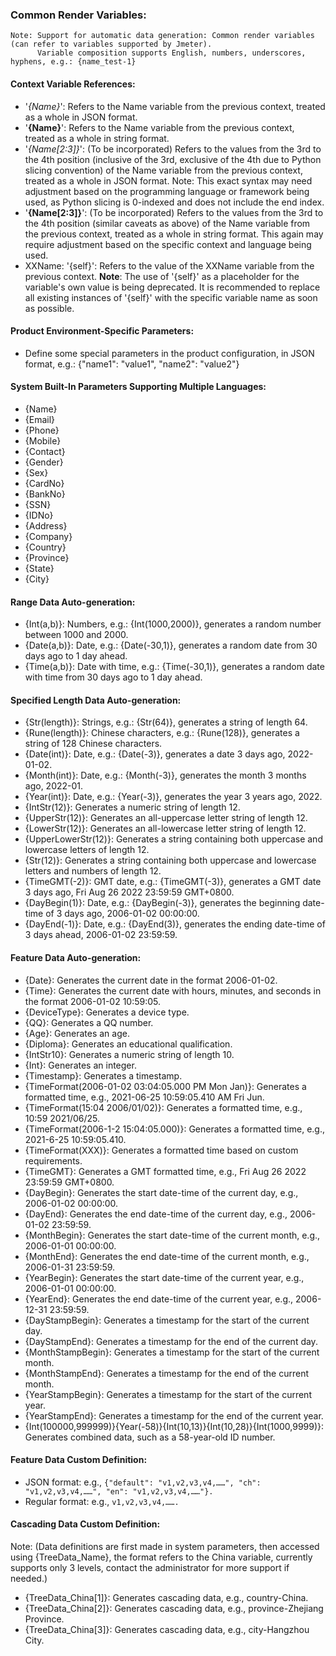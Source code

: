 ### Common Render Variables:
    Note: Support for automatic data generation: Common render variables (can refer to variables supported by Jmeter).
          Variable composition supports English, numbers, underscores, hyphens, e.g.: {name_test-1}


#### Context Variable References:
- '*{Name}*': Refers to the Name variable from the previous context, treated as a whole in JSON format.
- '**{Name}**': Refers to the Name variable from the previous context, treated as a whole in string format.
- '*{Name[2:3]}*': (To be incorporated) Refers to the values from the 3rd to the 4th position (inclusive of the 3rd, exclusive of the 4th due to Python slicing convention) of the Name variable from the previous context, treated as a whole in JSON format. Note: This exact syntax may need adjustment based on the programming language or framework being used, as Python slicing is 0-indexed and does not include the end index.
- '**{Name[2:3]}**': (To be incorporated) Refers to the values from the 3rd to the 4th position (similar caveats as above) of the Name variable from the previous context, treated as a whole in string format. This again may require adjustment based on the specific context and language being used.
- XXName: '{self}': Refers to the value of the XXName variable from the previous context. **Note**: The use of '{self}' as a placeholder for the variable's own value is being deprecated. It is recommended to replace all existing instances of '{self}' with the specific variable name as soon as possible.

#### Product Environment-Specific Parameters:
- Define some special parameters in the product configuration, in JSON format, e.g.: {"name1": "value1", "name2": "value2"}

#### System Built-In Parameters Supporting Multiple Languages:
- {Name}
- {Email}
- {Phone}
- {Mobile}
- {Contact}
- {Gender}
- {Sex}
- {CardNo}
- {BankNo}
- {SSN}
- {IDNo}
- {Address}
- {Company}
- {Country}
- {Province}
- {State}
- {City}

#### Range Data Auto-generation:
- {Int(a,b)}: Numbers, e.g.: {Int(1000,2000)}, generates a random number between 1000 and 2000.
- {Date(a,b)}: Date, e.g.: {Date(-30,1)}, generates a random date from 30 days ago to 1 day ahead.
- {Time(a,b)}: Date with time, e.g.: {Time(-30,1)}, generates a random date with time from 30 days ago to 1 day ahead.

#### Specified Length Data Auto-generation:
- {Str(length)}: Strings, e.g.: {Str(64)}, generates a string of length 64.
- {Rune(length)}: Chinese characters, e.g.: {Rune(128)}, generates a string of 128 Chinese characters.
- {Date(int)}: Date, e.g.: {Date(-3)}, generates a date 3 days ago, 2022-01-02.
- {Month(int)}: Date, e.g.: {Month(-3)}, generates the month 3 months ago, 2022-01.
- {Year(int)}: Date, e.g.: {Year(-3)}, generates the year 3 years ago, 2022.
- {IntStr(12)}: Generates a numeric string of length 12.
- {UpperStr(12)}: Generates an all-uppercase letter string of length 12.
- {LowerStr(12)}: Generates an all-lowercase letter string of length 12.
- {UpperLowerStr(12)}: Generates a string containing both uppercase and lowercase letters of length 12.
- {Str(12)}: Generates a string containing both uppercase and lowercase letters and numbers of length 12.
- {TimeGMT(-2)}: GMT date, e.g.: {TimeGMT(-3)}, generates a GMT date 3 days ago, Fri Aug 26 2022 23:59:59 GMT+0800.
- {DayBegin(1)}: Date, e.g.: {DayBegin(-3)}, generates the beginning date-time of 3 days ago, 2006-01-02 00:00:00.
- {DayEnd(-1)}: Date, e.g.: {DayEnd(3)}, generates the ending date-time of 3 days ahead, 2006-01-02 23:59:59.

#### Feature Data Auto-generation:
- {Date}: Generates the current date in the format 2006-01-02.
- {Time}: Generates the current date with hours, minutes, and seconds in the format 2006-01-02 10:59:05.
- {DeviceType}: Generates a device type.
- {QQ}: Generates a QQ number.
- {Age}: Generates an age.
- {Diploma}: Generates an educational qualification.
- {IntStr10}: Generates a numeric string of length 10.
- {Int}: Generates an integer.
- {Timestamp}: Generates a timestamp.
- {TimeFormat(2006-01-02 03:04:05.000 PM Mon Jan)}: Generates a formatted time, e.g., 2021-06-25 10:59:05.410 AM Fri Jun.
- {TimeFormat(15:04 2006/01/02)}: Generates a formatted time, e.g., 10:59 2021/06/25.
- {TimeFormat(2006-1-2 15:04:05.000)}: Generates a formatted time, e.g., 2021-6-25 10:59:05.410.
- {TimeFormat(XXX)}: Generates a formatted time based on custom requirements.
- {TimeGMT}: Generates a GMT formatted time, e.g., Fri Aug 26 2022 23:59:59 GMT+0800.
- {DayBegin}: Generates the start date-time of the current day, e.g., 2006-01-02 00:00:00.
- {DayEnd}: Generates the end date-time of the current day, e.g., 2006-01-02 23:59:59.
- {MonthBegin}: Generates the start date-time of the current month, e.g., 2006-01-01 00:00:00.
- {MonthEnd}: Generates the end date-time of the current month, e.g., 2006-01-31 23:59:59.
- {YearBegin}: Generates the start date-time of the current year, e.g., 2006-01-01 00:00:00.
- {YearEnd}: Generates the end date-time of the current year, e.g., 2006-12-31 23:59:59.
- {DayStampBegin}: Generates a timestamp for the start of the current day.
- {DayStampEnd}: Generates a timestamp for the end of the current day.
- {MonthStampBegin}: Generates a timestamp for the start of the current month.
- {MonthStampEnd}: Generates a timestamp for the end of the current month.
- {YearStampBegin}: Generates a timestamp for the start of the current year.
- {YearStampEnd}: Generates a timestamp for the end of the current year.
- {Int(100000,999999)}{Year(-58)}{Int(10,13)}{Int(10,28)}{Int(1000,9999)}: Generates combined data, such as a 58-year-old ID number.

#### Feature Data Custom Definition:
- JSON format: e.g., ```{"default": "v1,v2,v3,v4,……", "ch": "v1,v2,v3,v4,……", "en": "v1,v2,v3,v4,……"}.```
- Regular format: e.g., ```v1,v2,v3,v4,…….```

#### Cascading Data Custom Definition:
Note: (Data definitions are first made in system parameters, then accessed using {TreeData_Name}, the format refers to the China variable, currently supports only 3 levels, contact the administrator for more support if needed.)
- {TreeData_China[1]}: Generates cascading data, e.g., country-China.
- {TreeData_China[2]}: Generates cascading data, e.g., province-Zhejiang Province.
- {TreeData_China[3]}: Generates cascading data, e.g., city-Hangzhou City.